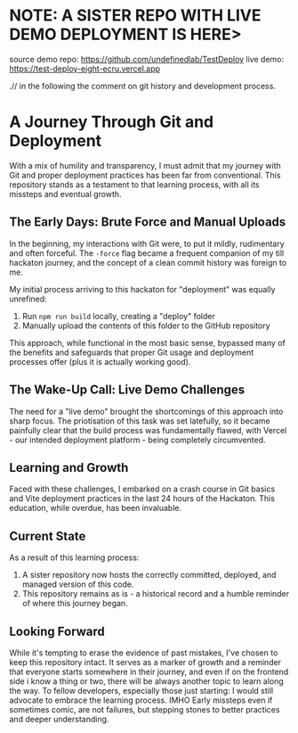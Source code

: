 # NOTE: A SISTER REPO WITH LIVE DEMO DEPLOYMENT IS HERE>

source demo repo: https://github.com/undefinedlab/TestDeploy
live demo: https://test-deploy-eight-ecru.vercel.app



.// in the following the comment on git history and development process.


# A Journey Through Git and Deployment
With a mix of humility and transparency, I must admit that my journey with Git and proper deployment practices has been far from conventional. This repository stands as a testament to that learning process, with all its missteps and eventual growth.



## The Early Days: Brute Force and Manual Uploads
In the beginning, my interactions with Git were, to put it mildly, rudimentary and often forceful. The `-force` flag became a frequent companion of my till hackaton journey, and the concept of a clean commit history was foreign to me. 

My initial process arriving to this hackaton for "deployment" was equally unrefined:
1. Run `npm run build` locally, creating a "deploy" folder
2. Manually upload the contents of this folder to the GitHub repository

This approach, while functional in the most basic sense, bypassed many of the benefits and safeguards that proper Git usage and deployment processes offer (plus it is actually working good).



## The Wake-Up Call: Live Demo Challenges
The need for a "live demo" brought the shortcomings of this approach into sharp focus. The priotisation of this task was set latefully, so it became painfully clear that the build process was fundamentally flawed, with Vercel - our intended deployment platform - being completely circumvented.



## Learning and Growth
Faced with these challenges, I embarked on a crash course in Git basics and Vite deployment practices in the last 24 hours of the Hackaton. This education, while overdue, has been invaluable.



## Current State
As a result of this learning process:
1. A sister repository now hosts the correctly committed, deployed, and managed version of this code.
2. This repository remains as is - a historical record and a humble reminder of where this journey began.



## Looking Forward
While it's tempting to erase the evidence of past mistakes, I've chosen to keep this repository intact. It serves as a marker of growth and a reminder that everyone starts somewhere in their journey, and even if on the frontend side i know a thing or two, there will be always another topic to learn along the way. To fellow developers, especially those just starting: I would still advocate to embrace the learning process. IMHO Early missteps even if sometimes comic, are not failures, but stepping stones to better practices and deeper understanding.

